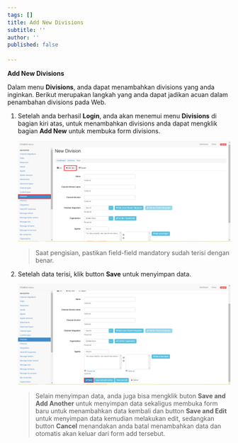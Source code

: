```yaml
---
tags: []
title: Add New Divisions
subtitle: ''
author: ''
published: false

---
```

**Add New Divisions**

Dalam menu **Divisions**, anda dapat menambahkan divisions yang anda inginkan. Berikut merupakan langkah yang anda dapat jadikan acuan dalam penambahan divisions pada Web.

1. Setelah anda berhasil **Login**, anda akan menemui menu **Divisions** di bagian kiri atas, untuk menambahkan divisions anda dapat mengklik bagian **Add New** untuk membuka form divisions.

   ![](/uploads/divisions2.PNG)

   > Saat pengisian, pastikan field-field mandatory sudah terisi dengan benar.
2. Setelah data terisi, klik button **Save** untuk menyimpan data.

   ![](/uploads/divisions3.PNG)

   > Selain menyimpan data, anda juga bisa mengklik buton **Save and Add Another** untuk menyimpan data sekaligus membuka form baru untuk menambahkan data kembali dan button **Save and Edit** untuk menyimpan data kemudian melakukan edit, sedangkan button **Cancel** menandakan anda batal menambahkan data dan otomatis akan keluar dari form add tersebut.